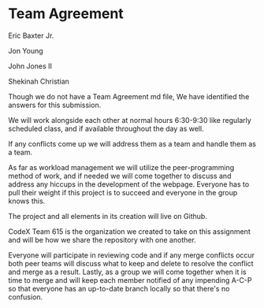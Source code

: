 # Team Agreement

Eric Baxter Jr.

Jon Young

John Jones II

Shekinah Christian

Though we do not have a Team Agreement md file, We have identified the answers for this submission.

We will work alongside each other at normal hours 6:30-9:30 like regularly scheduled class, and if available throughout the day as well.

If any conflicts come up we will address them as a team and handle them as a team.

As far as workload management we will utilize the peer-programming method of work, and if needed we will come together to discuss and address any hiccups in the development of the webpage. Everyone has to pull their weight if this project is to succeed and everyone in the group knows this.

The project and all elements in its creation will live on Github.

CodeX Team 615 is the organization we created to take on this assignment and will be how we share the repository with one another.

Everyone will participate in reviewing code and if any merge conflicts occur both peer teams will discuss what to keep and delete to resolve the conflict and merge as a result. Lastly, as a group we will come together when it is time to merge and will keep each member notified of any impending A-C-P so that everyone has an up-to-date branch locally so that there's no confusion.
